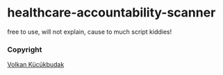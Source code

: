 # healthcare-accountability-scanner
 free to use, will not explain, cause to much script kiddies!

 ### Copyright
 [Volkan Kücükbudak](https://github.com/VolkanSah)
